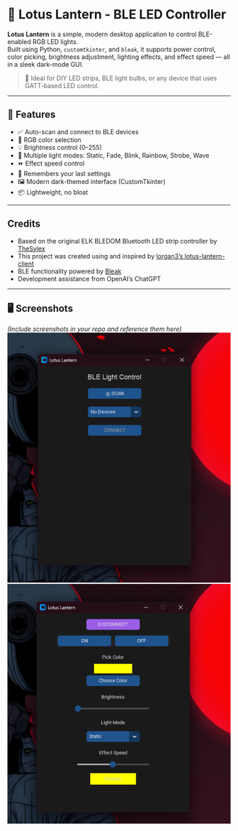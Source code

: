 # 🌸 Lotus Lantern - BLE LED Controller

**Lotus Lantern** is a simple, modern desktop application to control BLE-enabled RGB LED lights.  
Built using Python, `customtkinter`, and `bleak`, it supports power control, color picking, brightness adjustment, lighting effects, and effect speed — all in a sleek dark-mode GUI.

> 🔌 Ideal for DIY LED strips, BLE light bulbs, or any device that uses GATT-based LED control.

---

## 🚀 Features

- ✅ Auto-scan and connect to BLE devices
- 🎨 RGB color selection
- 💡 Brightness control (0–255)
- 🌈 Multiple light modes: Static, Fade, Blink, Rainbow, Strobe, Wave
- ⏩ Effect speed control
- 💾 Remembers your last settings
- 🖼 Modern dark-themed interface (CustomTkinter)
- 📦 Lightweight, no bloat

---

## Credits

- Based on the original ELK BLEDOM Bluetooth LED strip controller by [TheSylex](https://github.com/TheSylex/ELK-BLEDOM-bluetooth-led-strip-controller)
- This project was created using and inspired by [lorgan3’s lotus-lantern-client](https://github.com/lorgan3/lotus-lantern-client)
- BLE functionality powered by [Bleak](https://github.com/hbldh/bleak)
- Development assistance from OpenAI’s ChatGPT

 ---
 
## 🖥️ Screenshots

*(Include screenshots in your repo and reference them here)*  
![Main UI](screenshots/ui_main.png)
![Color Picker](screenshots/ui_colorpicker.png)

